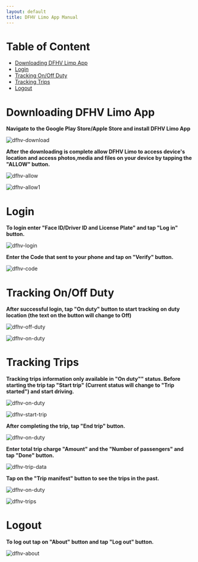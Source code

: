 ```yaml
---
layout: default
title: DFHV Limo App Manual
---
```


# Table of Content

- [Downloading DFHV Limp App](#-Downloading-DFHV-Limo-App)
- [Login](#-Login)
- [Tracking On/Off Duty](#-Tracking-On/Off-Duty)
- [Tracking Trips](#-Tracking-Trips)
- [Logout](#-Logout)

# Downloading DFHV Limo App <a name="-Downloading-DFHV-Limo-App"></a>
**Navigate to the Google Play Store/Apple Store  and install DFHV Limo App**

![dfhv-download](https://user-images.githubusercontent.com/79857237/111482695-87a39700-870a-11eb-934d-0a652a60a999.png)

**After the downloading is complete allow DFHV Limo to access device's location and access photos,media and files on your device by tapping the "ALLOW" button.**

![dfhv-allow](https://user-images.githubusercontent.com/79857237/111482708-8a05f100-870a-11eb-9753-a35d15fbe0ee.png)

![dfhv-allow1](https://user-images.githubusercontent.com/79857237/111484765-6e034f00-870c-11eb-9897-60e7de577966.png)

# Login <a name="-Login"></a>
**To login enter "Face ID/Driver ID and License Plate" and tap "Log in" button.**

![dfhv-login](https://user-images.githubusercontent.com/79857237/111484778-7065a900-870c-11eb-9a05-f66fba0f5771.png)

**Enter the Code that sent to your phone and tap on "Verify" button.**

![dfhv-code](https://user-images.githubusercontent.com/79857237/111484793-72c80300-870c-11eb-84d7-a606c180092f.png)

# Tracking On/Off Duty <a name="-Tracking-On/Off-Duty"></a>
**After successful login, tap "On duty" button to start tracking on duty location (the text on the button will change to Off)**

![dfhv-off-duty](https://user-images.githubusercontent.com/79857237/111484802-7491c680-870c-11eb-9bbf-07a01f600b75.png)

![dfhv-on-duty](https://user-images.githubusercontent.com/79857237/111484812-765b8a00-870c-11eb-8ceb-ff130960055d.png)

# Tracking Trips <a name="-Tracking-Trips"></a>
**Tracking trips information only available in "On duty"" status. Before starting the trip tap "Start trip" (Current status will change to "Trip started") and start driving.**

![dfhv-on-duty](https://user-images.githubusercontent.com/79857237/111484812-765b8a00-870c-11eb-8ceb-ff130960055d.png)

![dfhv-start-trip](https://user-images.githubusercontent.com/79857237/111485895-67c1a280-870d-11eb-838a-27bc452e062d.png)

**After completing the trip, tap "End trip" button.**

![dfhv-on-duty](https://user-images.githubusercontent.com/79857237/111484812-765b8a00-870c-11eb-8ceb-ff130960055d.png)

**Enter total trip charge "Amount" and the "Number of passengers" and tap "Done" button.**

![dfhv-trip-data](https://user-images.githubusercontent.com/79857237/111484833-7a87a780-870c-11eb-8299-e425560504d9.png)

**Tap on the "Trip manifest" button to see the trips in the past.**

![dfhv-on-duty](https://user-images.githubusercontent.com/79857237/111484812-765b8a00-870c-11eb-8ceb-ff130960055d.png)

![dfhv-trips](https://user-images.githubusercontent.com/79857237/111484837-7bb8d480-870c-11eb-90b4-b430e40351f0.png)


# Logout <a name="-Logout"></a>
**To log out tap on "About" button and tap "Log out" button.**

![dfhv-about](https://user-images.githubusercontent.com/79857237/111484850-7eb3c500-870c-11eb-8b26-1df79ba9557d.png)



